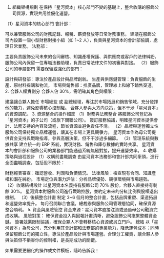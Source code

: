 1. 組織架構規劃
在保持「星河資本」核心部門不變的基礎上，整合收購的服飾公司資源，實現共用並優化運營。

（1）星河資本的核心部門
會計部：

可以兼管服飾公司的財務記錄、報稅、薪資發放等日常財務事務。
建議在服飾公司內設置一個小型財務對接小組（如 1~2 人），負責與星河資本的會計部協調，處理日常業務。
法務部：

主要負責服飾公司未來的合同審核、知識產權保護、與供應商或客戶的法律糾紛。
服飾公司內保留一位專職法務助理，負責日常法律文件的初審與對接。
（2）服飾公司的專屬部門
需要保留或強化的部門：

設計與研發部：專注於產品設計與品牌創新。
生產與供應鏈管理：負責服飾的生產、原材料採購和物流。
市場與銷售部：推廣品牌，管理線上和線下銷售渠道。
2. 合夥人權責劃分
合夥人佔 30%，需明確其角色與權限：

建議讓合夥人擔任 市場總監 或 副總經理，專注於市場拓展和銷售領域，充分發揮他的能力，避免影響核心控制權。
合夥人參與大方向決策，但不干涉「星河資本」的資源調配。
3. 資源整合的操作細節
（1）財務與法務整合
將服飾公司登記為「星河資本」的子公司（或旗下關聯公司）。
簽訂服務協議，明確星河資本提供會計、法務支持的內容及流程，節省資源並避免責任不清。
（2）品牌與運營獨立性
服飾公司保持獨立品牌運營，讓其在市場上更具競爭力。
星河資本作為母公司提供資金支持與戰略指導，參與高層決策，但不干涉過多細節。
（3）管理系統與數據共享
建立統一的 ERP 系統，實現財務、銷售和庫存數據的實時共享。
星河資本的會計部和服飾公司的業務部門能通過系統無縫對接，提升運營效率。
4. 收購策略與過程設計
（1）收購前盡職調查
由星河資本法務部和會計部共同牽頭，進行全面盡職調查，包括但不限於：

財務報表審查：確認營收、利潤和負債情況。
法律風險：檢查現有合同、知識產權和潛在糾紛。
市場定位與潛力評估：分析品牌優勢、競爭環境與市場趨勢。
（2）收購結構設計
以星河資本名義持有服飾公司 70% 股份，合夥人直接持有剩餘 30%。
星河資本對服飾公司進行戰略控股，並約定未來的分紅比例與股權退出機制。
（3）後續整合計畫
制定 3~6 個月的整合計畫，包括品牌重塑、渠道拓展和運營效率提升。
每月召開聯合會議，總裁辦與服飾公司管理層協同，確保資源整合順利。
5. 資金與風險管控
資金來源：星河資本直接注資或通過母公司融資完成收購。
風險對策：
確保資金投入與回報計畫清晰，避免服飾公司拖累整體資金鏈。
簽署競業限制協議，確保合夥人不會轉移核心資源或另立門戶。
總結
以「星河資本」為母公司，充分利用其會計部和法務部的專業能力，降低運營成本；同時保留服飾公司的獨立性，專注於產品設計與市場運營。合理分工權責，讓合夥人參與決策但不損害你的控制權，是長期成功的關鍵。

如果需要更細化的操作或文件模板，隨時告訴我！